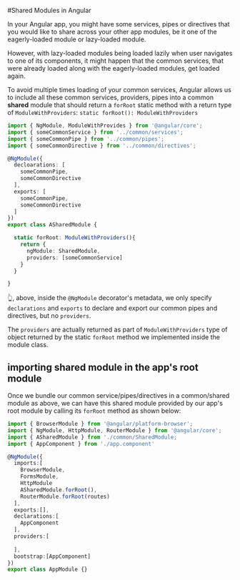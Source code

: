 #Shared Modules in Angular

In your Angular app, you might have some services, pipes or directives that you would like to share across your other app modules, be it one of the eagerly-loaded module or lazy-loaded module.

However, with lazy-loaded modules being loaded lazily when user navigates to one of its components, it might happen that the common services, that were already loaded along with the eagerly-loaded modules, get loaded again. 

To avoid multiple times loading of your common services, Angular allows us to include all these common services, providers, pipes into a common **shared** module that should return a `forRoot` static method with a return type of `ModuleWithProviders`:
  `static forRoot(): ModuleWithProviders`
  
```ts
import { NgModule, ModuleWithProvides } from '@angular/core';
import { someCommonService } from '../common/services';
import { someCommonPipe } from '../common/pipes';
import { someCommonDirective } from '../common/directives';

@NgModule({
  decloarations: [
    someCommonPipe,
    someCommonDirective
  ],
  exports: [
    someCommonPipe,
    someCommonDirective
  ]
})
export class ASharedModule {

  static forRoot: ModuleWithProviders(){
    return {
      ngModule: SharedModule,
      providers: [someCommonService]
    }
  }

}
```
👆, above, inside the `@NgModule` decorator's metadata, we only specify `declarations` and `exports` to declare and export our common pipes and directives, but no `providers`.

The `providers` are actually returned as part of `ModuleWithProviders` type of object returned by the static `forRoot` method we implemented inside the module class. 

## importing shared module in the app's root module

Once we bundle our common service/pipes/directives in a common/shared module as above, we can have this shared module provided by our app's root module by calling its `forRoot` method as shown below:

```ts
import { BrowserModule } from '@angular/platform-browser';
import { NgModule, HttpModule, RouterModule } from '@angular/core';
import { ASharedModule } from './common/SharedModule;
import { AppComponent } from './app.component'

@NgModule({
  imports:[
    BrowserModule,
    FormsModule,
    HttpModule
    ASharedModule.forRoot(),
    RouterModule.forRoot(routes)
  ],
  exports:[],
  declarations:[
    AppComponent
  ],
  providers:[
  
  ],
  bootstrap:[AppComponent]
})
export class AppModule {}
```





